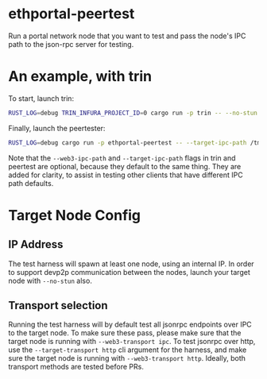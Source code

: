 # ethportal-peertest

Run a portal network node that you want to test and pass the node's IPC path to the json-rpc server for testing.

# An example, with trin

To start, launch trin:
```sh
RUST_LOG=debug TRIN_INFURA_PROJECT_ID=0 cargo run -p trin -- --no-stun --web3-ipc-path /tmp/ethportal-peertest-target.ipc
```

Finally, launch the peertester:
```sh
RUST_LOG=debug cargo run -p ethportal-peertest -- --target-ipc-path /tmp/ethportal-peertest-target.ipc
```

Note that the `--web3-ipc-path` and `--target-ipc-path` flags in trin and peertest are optional, because they default to the same thing. They are added for clarity, to assist in testing other clients that have different IPC path defaults.

# Target Node Config

## IP Address
The test harness will spawn at least one node, using an internal IP. In order to support devp2p communication between the nodes, launch your target node with `--no-stun` also.

## Transport selection
Running the test harness will by default test all jsonrpc endpoints over IPC to the target node. To make sure these pass, please make sure that the target node is running with `--web3-transport ipc`. To test jsonrpc over http, use the `--target-transport http` cli argument for the harness, and make sure the target node is running with `--web3-transport http`. Ideally, both transport methods are tested before PRs.
